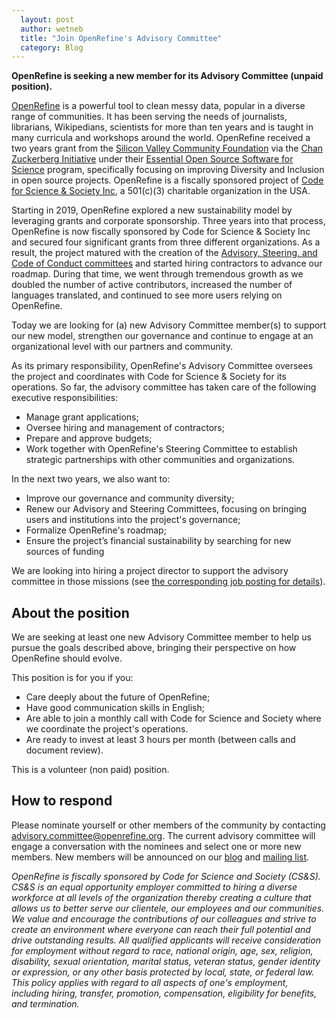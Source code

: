 ```yaml
---
  layout: post
  author: wetneb
  title: "Join OpenRefine's Advisory Committee"
  category: Blog
---
```


**OpenRefine is seeking a new member for its Advisory Committee (unpaid position).**

[OpenRefine](https://openrefine.org/) is a powerful tool to clean messy data, popular in a diverse range of communities. It has been serving the needs of journalists, librarians, Wikipedians, scientists for more than ten years and is taught in many curricula and workshops around the world. OpenRefine received a two years grant from the [Silicon Valley Community Foundation](https://www.siliconvalleycf.org/) via the [Chan Zuckerberg Initiative](https://chanzuckerberg.com/) under their [Essential Open Source Software for Science](https://chanzuckerberg.com/eoss/proposals/) program, specifically focusing on improving Diversity and Inclusion in open source projects. OpenRefine is a fiscally sponsored project of [Code for Science & Society Inc](https://codeforscience.org/), a 501\(c\)(3) charitable organization in the USA.

Starting in 2019, OpenRefine explored a new sustainability model by leveraging grants and corporate sponsorship. Three years into that process, OpenRefine is now fiscally sponsored by Code for Science & Society Inc and secured four significant grants from three different organizations. As a result, the project matured with the creation of the [Advisory, Steering, and Code of Conduct committees](https://github.com/OpenRefine/OpenRefine/blob/master/GOVERNANCE.md) and started hiring contractors to advance our roadmap. During that time, we went through tremendous growth as we doubled the number of active contributors, increased the number of languages translated, and continued to see more users relying on OpenRefine.

Today we are looking for (a) new Advisory Committee member(s) to support our new model, strengthen our governance and continue to engage at an organizational level with our partners and community.

As its primary responsibility, OpenRefine's Advisory Committee oversees the project and coordinates with Code for Science & Society for its operations. So far, the advisory committee has taken care of the following executive responsibilities:
* Manage grant applications;
* Oversee hiring and management of contractors;
* Prepare and approve budgets;
* Work together with OpenRefine's Steering Committee to establish strategic partnerships with other communities and organizations.

In the next two years, we also want to:
* Improve our governance and community diversity;
* Renew our Advisory and Steering Committees, focusing on bringing users and institutions into the project's governance;
* Formalize OpenRefine's roadmap;
* Ensure the project’s financial sustainability by searching for new sources of funding

We are looking into hiring a project director to support the advisory committee in those missions (see [the corresponding job posting for
details](https://openrefine.org/blog/2021/11/05/Project-director.html)).

## About the position

We are seeking at least one new Advisory Committee member to help us pursue the goals described above, bringing their perspective on how OpenRefine should evolve.

This position is for you if you:
* Care deeply about the future of OpenRefine;
* Have good communication skills in English;
* Are able to join a monthly call with Code for Science and Society where we coordinate the project's operations.
* Are ready to invest at least 3 hours per month (between calls and document review).

This is a volunteer (non paid) position.

## How to respond

Please nominate yourself or other members of the community by contacting advisory.committee@openrefine.org.
The current advisory committee will engage a conversation with the nominees and select one or more new members.
New members will be announced on our [blog](https://openrefine.org/category/blog.html) and [mailing list](https://openrefine.org/category/blog.html). 


*OpenRefine is fiscally sponsored by Code for Science and Society (CS&S). CS&S is an equal opportunity employer committed to hiring a diverse workforce at all levels of the organization thereby creating a culture that allows us to better serve our clientele, our employees and our communities. We value and encourage the contributions of our colleagues and strive to create an environment where everyone can reach their full potential and drive outstanding results. All qualified applicants will receive consideration for employment without regard to race, national origin, age, sex, religion, disability, sexual orientation, marital status, veteran status, gender identity or expression, or any other basis protected by local, state, or federal law. This policy applies with regard to all aspects of one's employment, including hiring, transfer, promotion, compensation, eligibility for benefits, and termination.*
